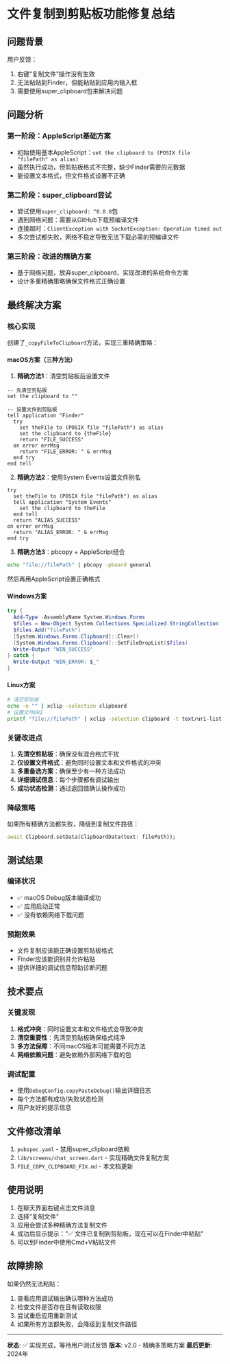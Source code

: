 # 文件复制到剪贴板功能修复总结

## 问题背景
用户反馈：
1. 右键"复制文件"操作没有生效
2. 无法粘贴到Finder，但能粘贴到应用内输入框
3. 需要使用super_clipboard包来解决问题

## 问题分析

### 第一阶段：AppleScript基础方案
- 初始使用基本AppleScript：`set the clipboard to (POSIX file "filePath" as alias)`
- 虽然执行成功，但剪贴板格式不完整，缺少Finder需要的元数据
- 能设置文本格式，但文件格式设置不正确

### 第二阶段：super_clipboard尝试
- 尝试使用`super_clipboard: ^0.8.0`包
- 遇到网络问题：需要从GitHub下载预编译文件
- 连接超时：`ClientException with SocketException: Operation timed out`
- 多次尝试都失败，网络不稳定导致无法下载必需的预编译文件

### 第三阶段：改进的精确方案
- 基于网络问题，放弃super_clipboard，实现改进的系统命令方案
- 设计多重精确策略确保文件格式正确设置

## 最终解决方案

### 核心实现
创建了`_copyFileToClipboard`方法，实现三重精确策略：

#### macOS方案（三种方法）
1. **精确方法1**：清空剪贴板后设置文件
```applescript
-- 先清空剪贴板
set the clipboard to ""

-- 设置文件到剪贴板
tell application "Finder"
  try
    set theFile to (POSIX file "filePath") as alias
    set the clipboard to {theFile}
    return "FILE_SUCCESS"
  on error errMsg
    return "FILE_ERROR: " & errMsg
  end try
end tell
```

2. **精确方法2**：使用System Events设置文件别名
```applescript
try
  set theFile to (POSIX file "filePath") as alias
  tell application "System Events"
    set the clipboard to theFile
  end tell
  return "ALIAS_SUCCESS"
on error errMsg
  return "ALIAS_ERROR: " & errMsg
end try
```

3. **精确方法3**：pbcopy + AppleScript组合
```bash
echo "file://filePath" | pbcopy -pboard general
```
然后再用AppleScript设置正确格式

#### Windows方案
```powershell
try {
  Add-Type -AssemblyName System.Windows.Forms
  $files = New-Object System.Collections.Specialized.StringCollection
  $files.Add("filePath")
  [System.Windows.Forms.Clipboard]::Clear()
  [System.Windows.Forms.Clipboard]::SetFileDropList($files)
  Write-Output "WIN_SUCCESS"
} catch {
  Write-Output "WIN_ERROR: $_"
}
```

#### Linux方案
```bash
# 清空剪贴板
echo -n "" | xclip -selection clipboard
# 设置文件URI
printf "file://filePath" | xclip -selection clipboard -t text/uri-list
```

### 关键改进点
1. **先清空剪贴板**：确保没有混合格式干扰
2. **仅设置文件格式**：避免同时设置文本和文件格式的冲突
3. **多重备选方案**：确保至少有一种方法成功
4. **详细调试信息**：每个步骤都有调试输出
5. **成功状态检测**：通过返回值确认操作成功

### 降级策略
如果所有精确方法都失败，降级到复制文件路径：
```dart
await Clipboard.setData(ClipboardData(text: filePath));
```

## 测试结果

### 编译状况
- ✅ macOS Debug版本编译成功
- ✅ 应用启动正常
- ✅ 没有依赖网络下载问题

### 预期效果
- 文件复制应该能正确设置剪贴板格式
- Finder应该能识别并允许粘贴
- 提供详细的调试信息帮助诊断问题

## 技术要点

### 关键发现
1. **格式冲突**：同时设置文本和文件格式会导致冲突
2. **清空重要性**：先清空剪贴板确保格式纯净
3. **多方法保障**：不同macOS版本可能需要不同方法
4. **网络依赖问题**：避免依赖外部网络下载的包

### 调试配置
- 使用`DebugConfig.copyPasteDebug()`输出详细日志
- 每个方法都有成功/失败状态检测
- 用户友好的提示信息

## 文件修改清单
1. `pubspec.yaml` - 禁用super_clipboard依赖
2. `lib/screens/chat_screen.dart` - 实现精确文件复制方案
3. `FILE_COPY_CLIPBOARD_FIX.md` - 本文档更新

## 使用说明
1. 在聊天界面右键点击文件消息
2. 选择"复制文件"
3. 应用会尝试多种精确方法复制文件
4. 成功后显示提示："✅ 文件已复制到剪贴板，现在可以在Finder中粘贴"
5. 可以到Finder中使用Cmd+V粘贴文件

## 故障排除
如果仍然无法粘贴：
1. 查看应用调试输出确认哪种方法成功
2. 检查文件是否存在且有读取权限
3. 尝试重启应用重新测试
4. 如果所有方法都失败，会降级到复制文件路径

---

**状态**: ✅ 实现完成，等待用户测试反馈
**版本**: v2.0 - 精确多策略方案
**最后更新**: 2024年 